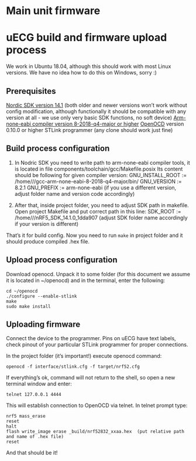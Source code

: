 # Main unit firmware

# uECG build and firmware upload process

We work in Ubuntu 18.04, although this should work with most Linux versions. We have no idea how to do this on Windows, sorry :)

## Prerequisites
   [Nordic SDK version 14.1](https://developer.nordicsemi.com/nRF5_SDK/nRF5_SDK_v14.x.x/nRF5_SDK_14.1.0_1dda907.zip) (both older and newer versions won’t work without config modification, although functionally it should be compatible with any version at all - we use only very basic SDK functions, no soft device)
   [Arm-none-eabi compiler version 8-2018-q4-major or higher](https://developer.arm.com/tools-and-software/open-source-software/developer-tools/gnu-toolchain/gnu-rm/downloads)
   [OpenOCD](https://sourceforge.net/projects/openocd/files/openocd/0.10.0/) version 0.10.0 or higher 
   STLink programmer (any clone should work just fine)

## Build process configuration
1. In Nodric SDK you need to write path to arm-none-eabi compiler tools, it is located in file components/toolchain/gcc/Makefile.posix
Its content should be following for given compiler version:
GNU_INSTALL_ROOT := /home/<your user folder>/<path to uncompressed compiler folder>/gcc-arm-none-eabi-8-2018-q4-major/bin/
GNU_VERSION := 8.2.1
GNU_PREFIX := arm-none-eabi
(if you use a different version, adjust folder name and version code accordingly)

2. After that, inside project folder, you need to adjust SDK path in makefile. Open project Makefile and put correct path in this line:
SDK_ROOT := /home/<your user folder>/<path to Nordic SDK>/nRF5_SDK_14.1.0_1dda907
(adjust SDK folder name accordingly if your version is different)

That’s it for build config. Now you need to run
`make`
in project folder and it should produce compiled .hex file.

## Upload process configuration
Download openocd. Unpack it to some folder (for this document we assume it is located in ~/openocd) and in the terminal, enter the following:

```sudo apt-get install make libtool pkg-config autoconf automake texinfo libusb-1.0-0-dev
cd ~/openocd
./configure --enable-stlink
make
sudo make install
```

## Uploading firmware
Connect the device to the programmer. Pins on uECG have text labels, check pinout of your particular STLink programmer for proper connections.

In the project folder (it’s important!) execute openocd command:

```cd ~/<your-project-folder>
openocd -f interface/stlink.cfg -f target/nrf52.cfg
```

If everything’s ok, command will not return to the shell, so open a new terminal window and enter:

`telnet 127.0.0.1 4444`

This will establish connection to OpenOCD via telnet. In telnet prompt type:

```halt
nrf5 mass_erase
reset
halt
flash write_image erase _build/nrf52832_xxaa.hex  (put relative path and name of .hex file)
reset
```

And that should be it!
